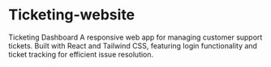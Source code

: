 # Ticketing-website
Ticketing Dashboard A responsive web app for managing customer support tickets. Built with React and Tailwind CSS, featuring login functionality and ticket tracking for efficient issue resolution.
